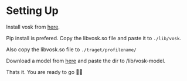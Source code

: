 # Setting Up
 
Install vosk from [here](https://alphacephei.com/vosk/install#ios-build).

Pip install is prefered. Copy the libvosk.so file and paste it to ``./lib/vosk``.

Also copy the libvosk.so file to  ``./traget/profilename/``

Download a model from [here](https://alphacephei.com/vosk/models) and paste the dir to /lib/vosk-model.

Thats it. You are ready to go 🚀🚀

